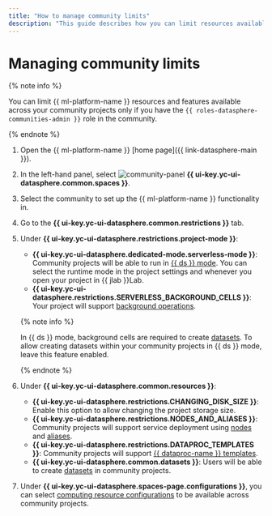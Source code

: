 ```yaml
---
title: "How to manage community limits"
description: "This guide describes how you can limit resources available across your community projects and {{ ml-platform-name }} features."
---
```


# Managing community limits

{% note info %}

You can limit {{ ml-platform-name }} resources and features available across your community projects only if you have the `{{ roles-datasphere-communities-admin }}` role in the community.

{% endnote %}

1. Open the {{ ml-platform-name }} [home page]({{ link-datasphere-main }}).
1. In the left-hand panel, select ![community-panel](../../../_assets/datasphere/communities.svg) **{{ ui-key.yc-ui-datasphere.common.spaces }}**.
1. Select the community to set up the {{ ml-platform-name }} functionality in.
1. Go to the **{{ ui-key.yc-ui-datasphere.common.restrictions }}** tab.
1. Under **{{ ui-key.yc-ui-datasphere.restrictions.project-mode }}**:

   * **{{ ui-key.yc-ui-datasphere.dedicated-mode.serverless-mode }}**: Community projects will be able to run in [{{ ds }} mode](../../concepts/project.md#dedicated). You can select the runtime mode in the project settings and whenever you open your project in {{ jlab }}Lab.
   * **{{ ui-key.yc-ui-datasphere.restrictions.SERVERLESS_BACKGROUND_CELLS }}**: Your project will support [background operations](../../concepts/async).

   {% note info %}

   In {{ ds }} mode, background cells are required to create [datasets](../../concepts/dataset.md). To allow creating datasets within your community projects in {{ ds }} mode, leave this feature enabled.

   {% endnote %}

1. Under **{{ ui-key.yc-ui-datasphere.common.resources }}**:

   * **{{ ui-key.yc-ui-datasphere.restrictions.CHANGING_DISK_SIZE }}**: Enable this option to allow changing the project storage size.
   * **{{ ui-key.yc-ui-datasphere.restrictions.NODES_AND_ALIASES }}**: Community projects will support service deployment using [nodes](../../concepts/deploy/index.md#node) and [aliases](../../concepts/deploy/index.md#alias).
   * **{{ ui-key.yc-ui-datasphere.restrictions.DATAPROC_TEMPLATES }}**: Community projects will support [{{ dataproc-name }} templates](../../concepts/data-proc-template).
   * **{{ ui-key.yc-ui-datasphere.common.datasets }}**: Users will be able to create [datasets](../../concepts/dataset) in community projects.

1. Under **{{ ui-key.yc-ui-datasphere.spaces-page.configurations }}**, you can select [computing resource configurations](../../concepts/configurations.md) to be available across community projects.
